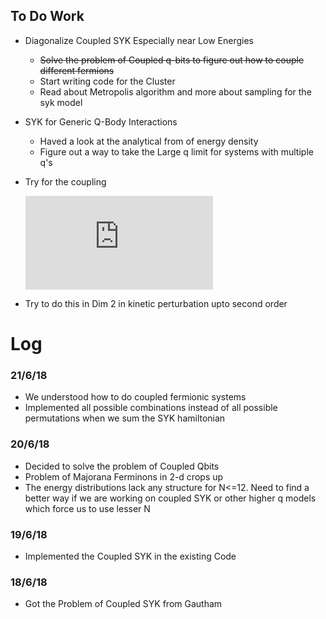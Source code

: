 ## To Do Work
  * Diagonalize Coupled SYK Especially near Low Energies
    * ~~Solve the problem of Coupled q-bits to figure out how to couple different fermions~~
    * Start writing code for the Cluster
    * Read about Metropolis algorithm and more about sampling for the syk model 
  * SYK for Generic Q-Body Interactions
    * Haved a look at the analytical from of energy density
    * Figure out a way to take the Large q limit for systems with multiple q's
  * Try for the coupling 

    ![](https://latex.codecogs.com/gif.latex?H_%7B12%7D%20%3D%20g%20%5Csum%5Climits_%7Bi%3D1%7D%5EN%20%5Cleft%28%20%5Cpsi_L%5Ei%20%5Cpsi_L%5E%7Bi&plus;1%7D%5Cright%20%29%5Cleft%28%5Cpsi_R%5Ei%20%5Cpsi_R%5E%7Bi&plus;1%7D%20%5Cright%29)

  * Try to do this in Dim 2 in kinetic perturbation upto second order

  
# Log
### 21/6/18
 * We understood how to do coupled fermionic systems
 * Implemented all possible combinations instead of all possible permutations when we sum the SYK hamiltonian
### 20/6/18
 * Decided to solve the problem of Coupled Qbits
 * Problem of Majorana Ferminons in 2-d crops up
 * The energy distributions lack any structure for N<=12. Need to find a better way if we are working on coupled
	SYK or other higher q models which force us to use lesser N
### 19/6/18
 * Implemented the Coupled SYK in the existing Code
### 18/6/18
 * Got the Problem of Coupled SYK from Gautham
